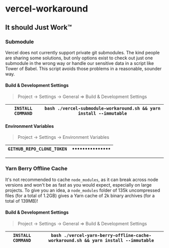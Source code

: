 # vercel-workaround

## It should Just Work™

### Submodule

Vercel does not currently support private git submodules. The kind people are
sharing some solutions, but only options exist to check out just one submodule
in the wrong way or handle our sensitive data in a script like Tower of Babel.
This script avoids those problems in a reasonable, sounder way.

#### Build & Development Settings

> Project -> Settings -> General => Build & Development Settings

| `INSTALL COMMAND` | `bash ./vercel-submodule-workaround.sh && yarn install --immutable` |
| ----------------- | ------------------------------------------------------------------- |

#### Environment Variables

> Project -> Settings -> Environment Variables

| `GITHUB_REPO_CLONE_TOKEN` | `•••••••••••••••` |
| ------------------------- | ----------------- |

---

### Yarn Berry Offline Cache

It's not recommended to cache `node_modules`, as it can break across node
versions and won't be as fast as you would expect, especially on large projects.
To give you an idea, a `node_modules` folder of 135k uncompressed files (for a
total of 1.2GB) gives a Yarn cache of 2k binary archives (for a total of 139MB)!

#### Build & Development Settings

> Project -> Settings -> General => Build & Development Settings

| `INSTALL COMMAND` | `bash ./vercel-yarn-berry-offline-cache-workaround.sh && yarn install --immutable` |
| ----------------- | ---------------------------------------------------------------------------------- |
